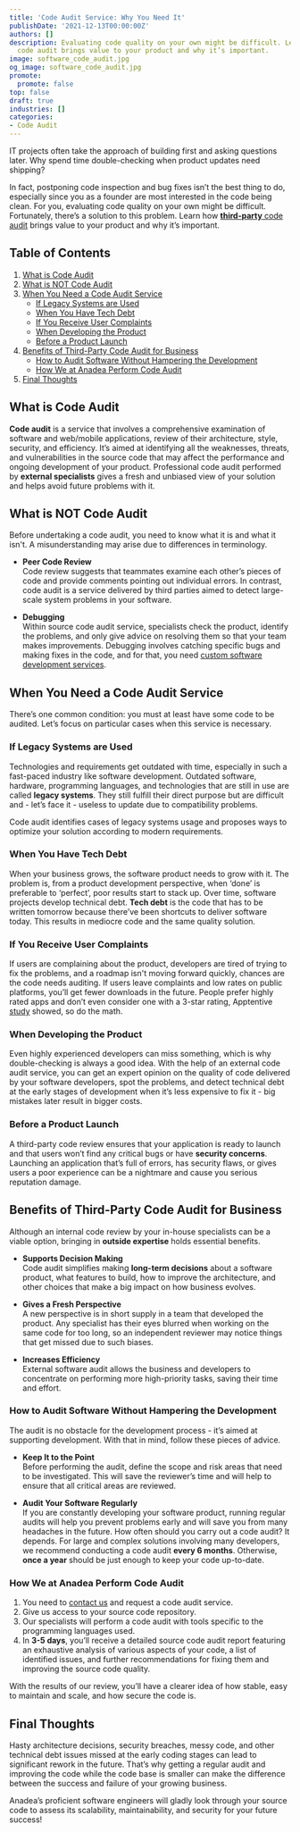 ```yaml
---
title: 'Code Audit Service: Why You Need It'
publishDate: '2021-12-13T00:00:00Z'
authors: []
description: Evaluating code quality on your own might be difficult. Learn how third-party
  code audit brings value to your product and why it’s important.
image: software_code_audit.jpg
og_image: software_code_audit.jpg
promote:
  promote: false
top: false
draft: true
industries: []
categories:
- Code Audit
---
```

IT projects often take the approach of building first and asking questions later. Why spend time double-checking when product updates need shipping?

In fact, postponing code inspection and bug fixes isn’t the best thing to do, especially since you as a founder are most interested in the code being clean. For you, evaluating code quality on your own might be difficult. Fortunately, there’s a solution to this problem. Learn how <a href="https://anadea.info/services/code-review-service" target="_blank">__third-party__ code audit</a> brings value to your product and why it’s important.

<h2>Table of Contents</h2>
<ol>
<li><a href="#what-is">What is Code Audit</a></li>
<li><a href="#what-is-not">What is NOT Code Audit</a></li>
<li><a href="#when-need">When You Need a Code Audit Service</a>
<ul>
<li><a href="#legacy">If Legacy Systems are Used</a></li>
<li><a href="#tech-debt">When You Have Tech Debt</a></li>
<li><a href="#complaints">If You Receive User Complaints</a></li>
<li><a href="#when-developing">When Developing the Product</a></li>
<li><a href="#before-launch">Before a Product Launch</a></li>
</ul>
</li>
<li><a href="#benefits">Benefits of Third-Party Code Audit for Business</a>
<ul>
<li><a href="#how-to">How to Audit Software Without Hampering the Development</a></li>
<li><a href="#how-we-audit">How We at Anadea Perform Code Audit</a></li>
</ul>
</li>
<li><a href="#fin">Final Thoughts</a></li>
</ol>

<a name="what-is"></a>
## What is Code Audit
__Code audit__ is a service that involves a comprehensive examination of software and web/mobile applications, review of their architecture, style, security, and efficiency. It’s aimed at identifying all the weaknesses, threats, and vulnerabilities in the source code that may affect the performance and ongoing development of your product. Professional code audit performed by __external specialists__ gives a fresh and unbiased view of your solution and helps avoid future problems with it.

<a name="what-is-not"></a>
## What is NOT Code Audit
Before undertaking a code audit, you need to know what it is and what it isn't. A misunderstanding may arise due to differences in terminology.
- __Peer Code Review__<br />
Code review suggests that teammates examine each other’s pieces of code and provide comments pointing out individual errors. In contrast, code audit is a service delivered by third parties aimed to detect large-scale system problems in your software.

- __Debugging__<br />
Within source code audit service, specialists check the product, identify the problems, and only give advice on resolving them so that your team makes improvements. Debugging involves catching specific bugs and making fixes in the code, and for that, you need [custom software development services](https://anadea.info/services/custom-software-development).

<a name="when-need"></a>
## When You Need a Code Audit Service
There’s one common condition: you must at least have some code to be audited. Let’s focus on particular cases when this service is necessary.

<a name="legacy"></a>
### If Legacy Systems are Used
Technologies and requirements get outdated with time, especially in such a fast-paced industry like software development. Outdated software, hardware, programming languages, and technologies that are still in use are called __legacy systems__. They still fulfill their direct purpose but are difficult and - let’s face it - useless to update due to compatibility problems.

Code audit identifies cases of legacy systems usage and proposes ways to optimize your solution according to modern requirements.

<a name="tech-debt"></a>
### When You Have Tech Debt
When your business grows, the software product needs to grow with it. The problem is, from a product development perspective, when ‘done’ is preferable to ‘perfect’, poor results start to stack up. Over time, software projects develop technical debt. __Tech debt__ is the code that has to be written tomorrow because there’ve been shortcuts to deliver software today. This results in mediocre code and the same quality solution.

<a name="complaints"></a>
### If You Receive User Complaints
If users are complaining about the product, developers are tired of trying to fix the problems, and a roadmap isn't moving forward quickly, chances are the code needs auditing. If users leave complaints and low rates on public platforms, you’ll get fewer downloads in the future. People prefer highly rated apps and don’t even consider one with a 3-star rating, Apptentive <a href="https://www.apptentive.com/blog/2020/04/23/mobile-app-ratings-and-reviews-2020-customer-engagement-benchmarks/" rel="nofollow" target="_blank">study</a> showed, so do the math.

<a name="when-developing"></a>
### When Developing the Product
Even highly experienced developers can miss something, which is why double-checking is always a good idea. With the help of an external code audit service, you can get an expert opinion on the quality of code delivered by your software developers, spot the problems, and detect technical debt at the early stages of development when it’s less expensive to fix it - big mistakes later result in bigger costs.

<a name="before-launch"></a>
### Before a Product Launch
A third-party code review ensures that your application is ready to launch and that users won’t find any critical bugs or have __security concerns__. Launching an application that’s full of errors, has security flaws, or gives users a poor experience can be a nightmare and cause you serious reputation damage.

<a name="benefits"></a>
## Benefits of Third-Party Code Audit for Business
Although an internal code review by your in-house specialists can be a viable option, bringing in __outside expertise__ holds essential benefits.

- __Supports Decision Making__<br />
Code audit simplifies making __long-term decisions__ about a software product, what features to build, how to improve the architecture, and other choices that make a big impact on how business evolves.

- __Gives a Fresh Perspective__<br />
A new perspective is in short supply in a team that developed the product. Any specialist has their eyes blurred when working on the same code for too long, so an independent reviewer may notice things that get missed due to such biases.

- __Increases Efficiency__<br />
External software audit allows the business and developers to concentrate on performing more high-priority tasks, saving their time and effort.

<a name="how-to"></a>
### How to Audit Software Without Hampering the Development
The audit is no obstacle for the development process - it’s aimed at supporting development. With that in mind, follow these pieces of advice.

- __Keep It to the Point__<br />
Before performing the audit, define the scope and risk areas that need to be investigated. This will save the reviewer’s time and will help to ensure that all critical areas are reviewed.

- __Audit Your Software Regularly__<br />
If you are constantly developing your software product, running regular audits will help you prevent problems early and will save you from many headaches in the future. How often should you carry out a code audit? It depends. For large and complex solutions involving many developers, we recommend conducting a code audit __every 6 months__. Otherwise, __once a year__ should be just enough to keep your code up-to-date.

<a name="how-we-audit"></a>
### How We at Anadea Perform Code Audit
1. You need to [contact us](https://anadea.info/contacts) and request a code audit service.
2. Give us access to your source code repository.
3. Our specialists will perform a code audit with tools specific to the programming languages used.
4. In __3-5 days__, you’ll receive a detailed source code audit report featuring an exhaustive analysis of various aspects of your code, a list of identified issues, and further recommendations for fixing them and improving the source code quality.

With the results of our review, you’ll have a clearer idea of how stable, easy to maintain and scale, and how secure the code is.

<a name="fin"></a>
## Final Thoughts
Hasty architecture decisions, security breaches, messy code, and other technical debt issues missed at the early coding stages can lead to significant rework in the future. That’s why getting a regular audit and improving the code while the code base is smaller can make the difference between the success and failure of your growing business.

Anadea’s proficient software engineers will gladly look through your source code to assess its scalability, maintainability, and security for your future success!
